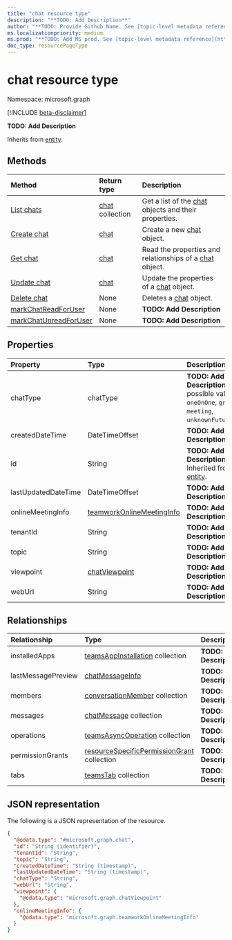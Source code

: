 ```yaml
---
title: "chat resource type"
description: "**TODO: Add Description**"
author: "**TODO: Provide Github Name. See [topic-level metadata reference](https://msgo.azurewebsites.net/add/document/guidelines/metadata.html#topic-level-metadata)**"
ms.localizationpriority: medium
ms.prod: "**TODO: Add MS prod. See [topic-level metadata reference](https://msgo.azurewebsites.net/add/document/guidelines/metadata.html#topic-level-metadata)**"
doc_type: resourcePageType
---
```


# chat resource type

Namespace: microsoft.graph

[!INCLUDE [beta-disclaimer](../../includes/beta-disclaimer.md)]

**TODO: Add Description**


Inherits from [entity](../resources/entity.md).

## Methods
|Method|Return type|Description|
|:---|:---|:---|
|[List chats](../api/chat-list.md)|[chat](../resources/chat.md) collection|Get a list of the [chat](../resources/chat.md) objects and their properties.|
|[Create chat](../api/chat-post-chats.md)|[chat](../resources/chat.md)|Create a new [chat](../resources/chat.md) object.|
|[Get chat](../api/chat-get.md)|[chat](../resources/chat.md)|Read the properties and relationships of a [chat](../resources/chat.md) object.|
|[Update chat](../api/chat-update.md)|[chat](../resources/chat.md)|Update the properties of a [chat](../resources/chat.md) object.|
|[Delete chat](../api/chat-delete.md)|None|Deletes a [chat](../resources/chat.md) object.|
|[markChatReadForUser](../api/chat-markchatreadforuser.md)|None|**TODO: Add Description**|
|[markChatUnreadForUser](../api/chat-markchatunreadforuser.md)|None|**TODO: Add Description**|

## Properties
|Property|Type|Description|
|:---|:---|:---|
|chatType|chatType|**TODO: Add Description**. The possible values are: `oneOnOne`, `group`, `meeting`, `unknownFutureValue`.|
|createdDateTime|DateTimeOffset|**TODO: Add Description**|
|id|String|**TODO: Add Description** Inherited from [entity](../resources/entity.md).|
|lastUpdatedDateTime|DateTimeOffset|**TODO: Add Description**|
|onlineMeetingInfo|[teamworkOnlineMeetingInfo](../resources/teamworkonlinemeetinginfo.md)|**TODO: Add Description**|
|tenantId|String|**TODO: Add Description**|
|topic|String|**TODO: Add Description**|
|viewpoint|[chatViewpoint](../resources/chatviewpoint.md)|**TODO: Add Description**|
|webUrl|String|**TODO: Add Description**|

## Relationships
|Relationship|Type|Description|
|:---|:---|:---|
|installedApps|[teamsAppInstallation](../resources/teamsappinstallation.md) collection|**TODO: Add Description**|
|lastMessagePreview|[chatMessageInfo](../resources/chatmessageinfo.md)|**TODO: Add Description**|
|members|[conversationMember](../resources/conversationmember.md) collection|**TODO: Add Description**|
|messages|[chatMessage](../resources/chatmessage.md) collection|**TODO: Add Description**|
|operations|[teamsAsyncOperation](../resources/teamsasyncoperation.md) collection|**TODO: Add Description**|
|permissionGrants|[resourceSpecificPermissionGrant](../resources/resourcespecificpermissiongrant.md) collection|**TODO: Add Description**|
|tabs|[teamsTab](../resources/teamstab.md) collection|**TODO: Add Description**|

## JSON representation
The following is a JSON representation of the resource.
<!-- {
  "blockType": "resource",
  "keyProperty": "id",
  "@odata.type": "microsoft.graph.chat",
  "baseType": "microsoft.graph.entity",
  "openType": false
}
-->
``` json
{
  "@odata.type": "#microsoft.graph.chat",
  "id": "String (identifier)",
  "tenantId": "String",
  "topic": "String",
  "createdDateTime": "String (timestamp)",
  "lastUpdatedDateTime": "String (timestamp)",
  "chatType": "String",
  "webUrl": "String",
  "viewpoint": {
    "@odata.type": "microsoft.graph.chatViewpoint"
  },
  "onlineMeetingInfo": {
    "@odata.type": "microsoft.graph.teamworkOnlineMeetingInfo"
  }
}
```


